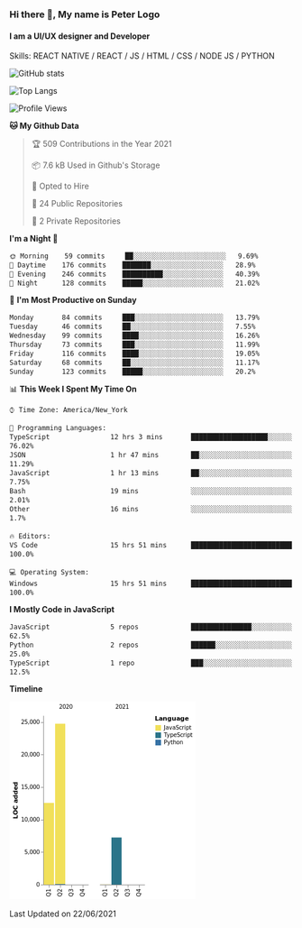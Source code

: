 ### Hi there 👋, My name is Peter Logo
#### I am a UI/UX designer and Developer
Skills: REACT NATIVE / REACT / JS / HTML / CSS / NODE JS / PYTHON

![GitHub stats](https://github-readme-stats.vercel.app/api?username=peterlogo&show_icons=true&count_private=true&theme=dark)

![Top Langs](https://github-readme-stats.vercel.app/api/top-langs/?username=peterlogo&theme=dark&layout=compact&langs_count=8)

<!--START_SECTION:waka-->
![Profile Views](http://img.shields.io/badge/Profile%20Views-0-blue)

**🐱 My Github Data** 

> 🏆 509 Contributions in the Year 2021
 > 
> 📦 7.6 kB Used in Github's Storage 
 > 
> 💼 Opted to Hire
 > 
> 📜 24 Public Repositories 
 > 
> 🔑 2 Private Repositories  
 > 
**I'm a Night 🦉** 

```text
🌞 Morning    59 commits     ██░░░░░░░░░░░░░░░░░░░░░░░   9.69% 
🌆 Daytime    176 commits    ███████░░░░░░░░░░░░░░░░░░   28.9% 
🌃 Evening    246 commits    ██████████░░░░░░░░░░░░░░░   40.39% 
🌙 Night      128 commits    █████░░░░░░░░░░░░░░░░░░░░   21.02%

```
📅 **I'm Most Productive on Sunday** 

```text
Monday       84 commits     ███░░░░░░░░░░░░░░░░░░░░░░   13.79% 
Tuesday      46 commits     ██░░░░░░░░░░░░░░░░░░░░░░░   7.55% 
Wednesday    99 commits     ████░░░░░░░░░░░░░░░░░░░░░   16.26% 
Thursday     73 commits     ███░░░░░░░░░░░░░░░░░░░░░░   11.99% 
Friday       116 commits    ████░░░░░░░░░░░░░░░░░░░░░   19.05% 
Saturday     68 commits     ██░░░░░░░░░░░░░░░░░░░░░░░   11.17% 
Sunday       123 commits    █████░░░░░░░░░░░░░░░░░░░░   20.2%

```


📊 **This Week I Spent My Time On** 

```text
⌚︎ Time Zone: America/New_York

💬 Programming Languages: 
TypeScript               12 hrs 3 mins       ███████████████████░░░░░░   76.02% 
JSON                     1 hr 47 mins        ██░░░░░░░░░░░░░░░░░░░░░░░   11.29% 
JavaScript               1 hr 13 mins        ██░░░░░░░░░░░░░░░░░░░░░░░   7.75% 
Bash                     19 mins             ░░░░░░░░░░░░░░░░░░░░░░░░░   2.01% 
Other                    16 mins             ░░░░░░░░░░░░░░░░░░░░░░░░░   1.7%

🔥 Editors: 
VS Code                  15 hrs 51 mins      █████████████████████████   100.0%

💻 Operating System: 
Windows                  15 hrs 51 mins      █████████████████████████   100.0%

```

**I Mostly Code in JavaScript** 

```text
JavaScript               5 repos             ███████████████░░░░░░░░░░   62.5% 
Python                   2 repos             ██████░░░░░░░░░░░░░░░░░░░   25.0% 
TypeScript               1 repo              ███░░░░░░░░░░░░░░░░░░░░░░   12.5%

```


**Timeline**

![Chart not found](https://raw.githubusercontent.com/peterlogo/peterlogo/main/charts/bar_graph.png) 


 Last Updated on 22/06/2021
<!--END_SECTION:waka-->


